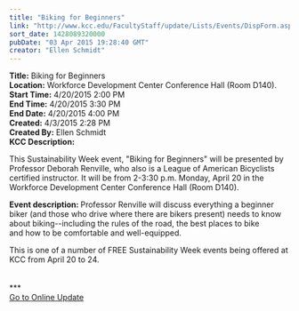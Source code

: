 ```yaml
---
title: "Biking for Beginners"
link: "http://www.kcc.edu/FacultyStaff/update/Lists/Events/DispForm.aspx?ID=772"
sort_date: 1428089320000
pubDate: "03 Apr 2015 19:28:40 GMT"
creator: "Ellen Schmidt"
---
```


<div><b>Title:</b> Biking for Beginners</div>
<div><b>Location:</b> Workforce Development Center Conference Hall (Room D140).</div>
<div><b>Start Time:</b> 4/20/2015 2:00 PM</div>
<div><b>End Time:</b> 4/20/2015 3:30 PM</div>
<div><b>End Date:</b> 4/20/2015 4:00 PM</div>
<div><b>Created:</b> 4/3/2015 2:28 PM</div>
<div><b>Created By:</b> Ellen Schmidt</div>
<div><b>KCC Description:</b> <div class="ExternalClass3E4802B400F04A5F83787377B3DC8F61"><p>​This Sustainability Week event, &quot;Biking for Beginners&quot; will be presented by Professor Deborah Renville, who also is a League of American Bicyclists certified instructor. It will be from 2-3:30 p.m. Monday, April 20 in the  Workforce Development Center Conference Hall (Room D140).</p>
<p><strong>Event description: </strong>Professor Renville will discuss everything a beginner biker (and those who drive where there are bikers present) needs to know about biking--including the rules of the road, the best places to bike and how to be comfortable and well-equipped. </p>
<p>This is one of a number of FREE Sustainability Week events being offered at KCC from April 20 to 24. <br /><br /> <br />***<br /><a href="/update">Go to Online Update</a><br /></p></div>
</div>
